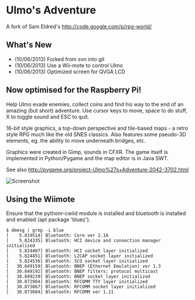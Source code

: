 Ulmo's Adventure
================

A fork of Sam Eldred's http://code.google.com/p/rpg-world/

What's New
----------
* (10/06/2013) Forked from svn into git
* (10/06/2013) Use a Wii-mote to control Ulmo
* (10/06/2013) Optimized screen for QVGA LCD

Now optimised for the Raspberry Pi!
-----------------------------------
Help Ulmo evade enemies, collect coins and find his way to the end of an 
amazing (but short) adventure. Use cursor keys to move, space to do stuff,
X to toggle sound and ESC to quit.

16-bit style graphics, a top-down perspective and tile-based maps - a retro
style RPG much like the old SNES classics. Also features some pseudo-3D 
elements, eg. the ability to move underneath bridges, etc.

Graphics were created in Gimp, sounds in CFXR. The game itself is 
implemented in Python/Pygame and the map editor is in Java SWT.

See also http://pygame.org/project-Ulmo%27s+Adventure-2042-3702.html

![Screenshot](https://raw.github.com/rm-hull/ulmos-adventure/master/2042.png)

Using the Wiimote
-----------------
Ensure that the pythonr-cwiid module is installed and bluetooth is
installed and enabled (apt package 'bluez').

    $ dmesg | grep -i blue
    [    5.819514] Bluetooth: Core ver 2.16
    [    5.824335] Bluetooth: HCI device and connection manager initialized
    [    5.824407] Bluetooth: HCI socket layer initialized
    [    5.824451] Bluetooth: L2CAP socket layer initialized
    [    5.824536] Bluetooth: SCO socket layer initialized
    [   30.849159] Bluetooth: BNEP (Ethernet Emulation) ver 1.3
    [   30.849192] Bluetooth: BNEP filters: protocol multicast
    [   30.849239] Bluetooth: BNEP socket layer initialized
    [   30.872984] Bluetooth: RFCOMM TTY layer initialized
    [   30.873067] Bluetooth: RFCOMM socket layer initialized
    [   30.873084] Bluetooth: RFCOMM ver 1.11

    
